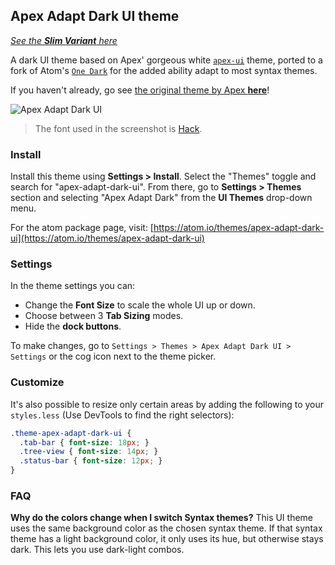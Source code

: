 ## Apex Adapt Dark UI theme

[*See the __Slim Variant__ here*](https://atom.io/themes/apex-adapt-dark-slim-ui)

A dark UI theme based on Apex' gorgeous white [`apex-ui`](https://atom.io/themes/apex-ui) theme, ported to a fork of Atom's [`One Dark`](https://atom.io/themes/one-dark-ui) for the added ability adapt to most syntax themes.

If you haven't already, go see [the original theme by Apex **here**](https://atom.io/themes/apex-ui)!

![Apex Adapt Dark UI](https://user-images.githubusercontent.com/1456302/28935389-08875aba-784a-11e7-870a-7d489f91f02c.png)

> The font used in the screenshot is [Hack](https://github.com/chrissimpkins/Hack).


### Install

Install this theme using __Settings > Install__. Select the "Themes" toggle and search for "apex-adapt-dark-ui". From there, go to __Settings > Themes__ section and selecting "Apex Adapt Dark" from the __UI Themes__ drop-down menu.

For the atom package page, visit: [https://atom.io/themes/apex-adapt-dark-ui](https://atom.io/themes/apex-adapt-dark-ui)


### Settings

In the theme settings you can:

- Change the __Font Size__ to scale the whole UI up or down.
- Choose between 3 __Tab Sizing__ modes.
- Hide the  __dock buttons__.

To make changes, go to `Settings > Themes > Apex Adapt Dark UI > Settings` or the cog icon next to the theme picker.


### Customize

It's also possible to resize only certain areas by adding the following to your `styles.less` (Use DevTools to find the right selectors):

```css
.theme-apex-adapt-dark-ui {
  .tab-bar { font-size: 18px; }
  .tree-view { font-size: 14px; }
  .status-bar { font-size: 12px; }
}
```


### FAQ

__Why do the colors change when I switch Syntax themes?__
This UI theme uses the same background color as the chosen syntax theme. If that syntax theme has a light background color, it only uses its hue, but otherwise stays dark. This lets you use dark-light combos.
